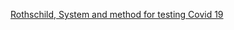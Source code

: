 [Rothschild, System and method for testing Covid 19](https://silview.media/2020/10/04/atomic-bombshell-rothschilds-patented-covid-19-biometric-tests-in-2015-and-2017/)
